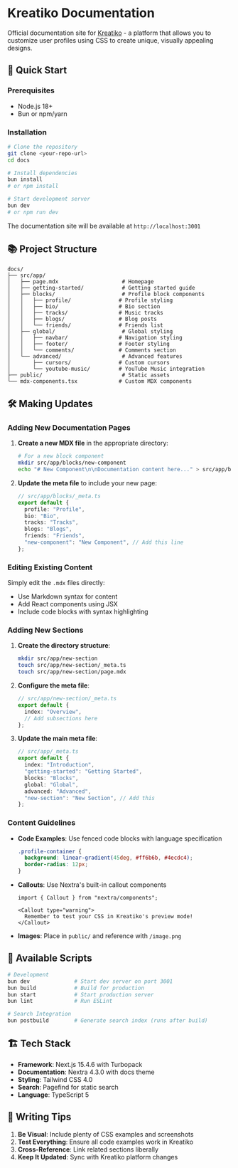 # Kreatiko Documentation

Official documentation site for [Kreatiko](https://kreatiko.com) - a platform that allows you to customize user profiles using CSS to create unique, visually appealing designs.

## 🚀 Quick Start

### Prerequisites

- Node.js 18+
- Bun or npm/yarn

### Installation

```bash
# Clone the repository
git clone <your-repo-url>
cd docs

# Install dependencies
bun install
# or npm install

# Start development server
bun dev
# or npm run dev
```

The documentation site will be available at `http://localhost:3001`

## 📚 Project Structure

```
docs/
├── src/app/
│   ├── page.mdx                    # Homepage
│   ├── getting-started/            # Getting started guide
│   ├── blocks/                     # Profile block components
│   │   ├── profile/               # Profile styling
│   │   ├── bio/                   # Bio section
│   │   ├── tracks/                # Music tracks
│   │   ├── blogs/                 # Blog posts
│   │   └── friends/               # Friends list
│   ├── global/                     # Global styling
│   │   ├── navbar/                # Navigation styling
│   │   ├── footer/                # Footer styling
│   │   └── comments/              # Comments section
│   └── advanced/                   # Advanced features
│       ├── cursors/               # Custom cursors
│       └── youtube-music/         # YouTube Music integration
├── public/                         # Static assets
└── mdx-components.tsx             # Custom MDX components
```

## 🛠️ Making Updates

### Adding New Documentation Pages

1. **Create a new MDX file** in the appropriate directory:

   ```bash
   # For a new block component
   mkdir src/app/blocks/new-component
   echo "# New Component\n\nDocumentation content here..." > src/app/blocks/new-component/page.mdx
   ```

2. **Update the meta file** to include your new page:
   ```typescript
   // src/app/blocks/_meta.ts
   export default {
     profile: "Profile",
     bio: "Bio",
     tracks: "Tracks",
     blogs: "Blogs",
     friends: "Friends",
     "new-component": "New Component", // Add this line
   };
   ```

### Editing Existing Content

Simply edit the `.mdx` files directly:

- Use Markdown syntax for content
- Add React components using JSX
- Include code blocks with syntax highlighting

### Adding New Sections

1. **Create the directory structure**:

   ```bash
   mkdir src/app/new-section
   touch src/app/new-section/_meta.ts
   touch src/app/new-section/page.mdx
   ```

2. **Configure the meta file**:

   ```typescript
   // src/app/new-section/_meta.ts
   export default {
     index: "Overview",
     // Add subsections here
   };
   ```

3. **Update the main meta file**:
   ```typescript
   // src/app/_meta.ts
   export default {
     index: "Introduction",
     "getting-started": "Getting Started",
     blocks: "Blocks",
     global: "Global",
     advanced: "Advanced",
     "new-section": "New Section", // Add this
   };
   ```

### Content Guidelines

- **Code Examples**: Use fenced code blocks with language specification

  ```css
  .profile-container {
    background: linear-gradient(45deg, #ff6b6b, #4ecdc4);
    border-radius: 12px;
  }
  ```

- **Callouts**: Use Nextra's built-in callout components

  ```mdx
  import { Callout } from "nextra/components";

  <Callout type="warning">
    Remember to test your CSS in Kreatiko's preview mode!
  </Callout>
  ```

- **Images**: Place in `public/` and reference with `/image.png`

## 🔧 Available Scripts

```bash
# Development
bun dev              # Start dev server on port 3001
bun build            # Build for production
bun start            # Start production server
bun lint             # Run ESLint

# Search Integration
bun postbuild        # Generate search index (runs after build)
```

## 🏗️ Tech Stack

- **Framework**: Next.js 15.4.6 with Turbopack
- **Documentation**: Nextra 4.3.0 with docs theme
- **Styling**: Tailwind CSS 4.0
- **Search**: Pagefind for static search
- **Language**: TypeScript 5

## 📝 Writing Tips

1. **Be Visual**: Include plenty of CSS examples and screenshots
2. **Test Everything**: Ensure all code examples work in Kreatiko
3. **Cross-Reference**: Link related sections liberally
4. **Keep It Updated**: Sync with Kreatiko platform changes
